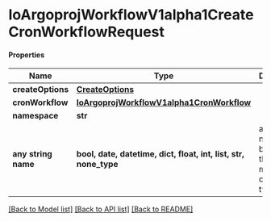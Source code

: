 # IoArgoprojWorkflowV1alpha1CreateCronWorkflowRequest

#### Properties
Name | Type | Description | Notes
------------ | ------------- | ------------- | -------------
**createOptions** | [**CreateOptions**](CreateOptions.md) |  | [optional] 
**cronWorkflow** | [**IoArgoprojWorkflowV1alpha1CronWorkflow**](IoArgoprojWorkflowV1alpha1CronWorkflow.md) |  | [optional] 
**namespace** | **str** |  | [optional] 
**any string name** | **bool, date, datetime, dict, float, int, list, str, none_type** | any string name can be used but the value must be the correct type | [optional]

[[Back to Model list]](../README.md#documentation-for-models) [[Back to API list]](../README.md#documentation-for-api-endpoints) [[Back to README]](../README.md)

